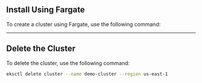 ## Install Using Fargate

To create a cluster using Fargate, use the following command:



---

## Delete the Cluster

To delete the cluster, use the following command:

```bash
eksctl delete cluster --name demo-cluster --region us-east-1
